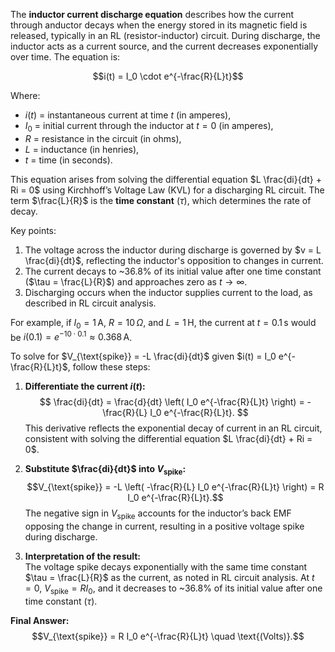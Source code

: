 The **inductor current discharge equation** describes how the current through anductor decays when the energy stored in its magnetic field is released, typically in an RL (resistor-inductor) circuit. During discharge, the inductor acts as a current source, and the current decreases exponentially over time. The equation is:

$$i(t) = I_0 \cdot e^{-\frac{R}{L}t}$$

Where:  
- $i(t)$ = instantaneous current at time $t$ (in amperes),  
- $I_0$ = initial current through the inductor at $t = 0$ (in amperes),  
- $R$ = resistance in the circuit (in ohms),  
- $L$ = inductance (in henries),  
- $t$ = time (in seconds).  

This equation arises from solving the differential equation $L \frac{di}{dt} + Ri = 0$ using Kirchhoff’s Voltage Law (KVL) for a discharging RL circuit. The term $\frac{L}{R}$ is the **time constant** ($\tau$), which determines the rate of decay.  

Key points:  
1. The voltage across the inductor during discharge is governed by $v = L \frac{di}{dt}$, reflecting the inductor's opposition to changes in current.  
2. The current decays to ~36.8% of its initial value after one time constant ($\tau = \frac{L}{R}$) and approaches zero as $t \to \infty$.  
3. Discharging occurs when the inductor supplies current to the load, as described in RL circuit analysis.  

For example, if $I_0 = 1 \, \text{A}$, $R = 10 \, \Omega$, and $L = 1 \, \text{H}$, the current at $t = 0.1 \, \text{s}$ would be $i(0.1) = e^{-10 \cdot 0.1} \approx 0.368 \, \text{A}$.

To solve for $V_{\text{spike}} = -L \frac{di}{dt}$ given $i(t) = I_0 e^{-\frac{R}{L}t}$, follow these steps:

1. **Differentiate the current $i(t)$:**  
$$
\frac{di}{dt} = \frac{d}{dt} \left( I_0 e^{-\frac{R}{L}t} \right) = -\frac{R}{L} I_0 e^{-\frac{R}{L}t}.
$$
This derivative reflects the exponential decay of current in an RL circuit, consistent with solving the differential equation $L \frac{di}{dt} + Ri = 0$.

2. **Substitute $\frac{di}{dt}$ into $V_{\text{spike}}$:**  
$$V_{\text{spike}} = -L \left( -\frac{R}{L} I_0 e^{-\frac{R}{L}t} \right) = R I_0 e^{-\frac{R}{L}t}.$$
The negative sign in $V_{\text{spike}}$ accounts for the inductor’s back EMF opposing the change in current, resulting in a positive voltage spike during discharge.

3. **Interpretation of the result:**  
The voltage spike decays exponentially with the same time constant $\tau = \frac{L}{R}$ as the current, as noted in RL circuit analysis. At $t = 0$, $V_{\text{spike}} = R I_0$, and it decreases to ~36.8% of its initial value after one time constant ($\tau$).

**Final Answer:**  
$$V_{\text{spike}} = R I_0 e^{-\frac{R}{L}t} \quad \text{(Volts)}.$$
